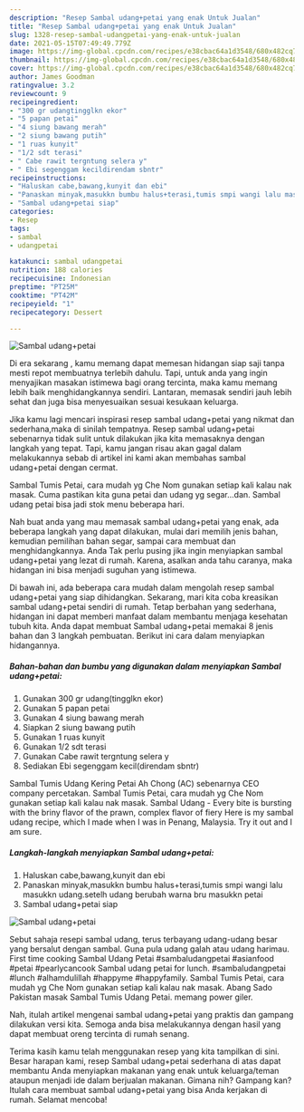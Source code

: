 ```yaml
---
description: "Resep Sambal udang+petai yang enak Untuk Jualan"
title: "Resep Sambal udang+petai yang enak Untuk Jualan"
slug: 1328-resep-sambal-udangpetai-yang-enak-untuk-jualan
date: 2021-05-15T07:49:49.779Z
image: https://img-global.cpcdn.com/recipes/e38cbac64a1d3548/680x482cq70/sambal-udangpetai-foto-resep-utama.jpg
thumbnail: https://img-global.cpcdn.com/recipes/e38cbac64a1d3548/680x482cq70/sambal-udangpetai-foto-resep-utama.jpg
cover: https://img-global.cpcdn.com/recipes/e38cbac64a1d3548/680x482cq70/sambal-udangpetai-foto-resep-utama.jpg
author: James Goodman
ratingvalue: 3.2
reviewcount: 9
recipeingredient:
- "300 gr udangtingglkn ekor"
- "5 papan petai"
- "4 siung bawang merah"
- "2 siung bawang putih"
- "1 ruas kunyit"
- "1/2 sdt terasi"
- " Cabe rawit tergntung selera y"
- " Ebi segenggam kecildirendam sbntr"
recipeinstructions:
- "Haluskan cabe,bawang,kunyit dan ebi"
- "Panaskan minyak,masukkn bumbu halus+terasi,tumis smpi wangi lalu masukkn udang.setelh udang berubah warna bru masukkn petai"
- "Sambal udang+petai siap"
categories:
- Resep
tags:
- sambal
- udangpetai

katakunci: sambal udangpetai 
nutrition: 188 calories
recipecuisine: Indonesian
preptime: "PT25M"
cooktime: "PT42M"
recipeyield: "1"
recipecategory: Dessert

---
```



![Sambal udang+petai](https://img-global.cpcdn.com/recipes/e38cbac64a1d3548/680x482cq70/sambal-udangpetai-foto-resep-utama.jpg)

Di era  sekarang , kamu memang dapat memesan hidangan siap saji tanpa mesti repot membuatnya terlebih dahulu. Tapi, untuk anda yang ingin menyajikan masakan istimewa bagi orang tercinta, maka kamu memang lebih baik menghidangkannya sendiri. Lantaran, memasak sendiri jauh lebih sehat dan juga bisa menyesuaikan sesuai kesukaan keluarga.

Jika kamu lagi mencari inspirasi resep sambal udang+petai yang nikmat dan sederhana,maka di sinilah tempatnya. Resep sambal udang+petai  sebenarnya tidak sulit untuk dilakukan jika kita memasaknya dengan langkah yang tepat. Tapi, kamu jangan risau akan gagal dalam melakukannya 
sebab di artikel ini kami akan membahas sambal udang+petai dengan cermat.  

Sambal Tumis Petai, cara mudah yg Che Nom gunakan setiap kali kalau nak masak. Cuma pastikan kita guna petai dan udang yg segar…dan. Sambal udang petai bisa jadi stok menu beberapa hari.

Nah buat anda yang mau memasak sambal udang+petai yang enak, ada beberapa langkah yang dapat dilakukan, mulai dari memilih jenis bahan, kemudian pemilihan bahan segar, sampai cara membuat dan menghidangkannya. Anda Tak perlu pusing jika ingin menyiapkan sambal udang+petai yang lezat di rumah. Karena, asalkan anda  tahu caranya, maka hidangan ini bisa menjadi suguhan yang istimewa.

Di bawah ini, ada beberapa cara mudah dalam mengolah resep sambal udang+petai yang siap dihidangkan. Sekarang, mari kita coba kreasikan sambal udang+petai sendiri di rumah. Tetap berbahan yang sederhana, hidangan ini dapat memberi manfaat dalam membantu menjaga kesehatan tubuh kita. Anda dapat membuat Sambal udang+petai memakai 8 jenis bahan dan 3 langkah pembuatan. Berikut ini cara dalam menyiapkan hidangannya.

<!--inarticleads1-->

##### Bahan-bahan dan bumbu yang digunakan dalam menyiapkan Sambal udang+petai:

1. Gunakan 300 gr udang(tingglkn ekor)
1. Gunakan 5 papan petai
1. Gunakan 4 siung bawang merah
1. Siapkan 2 siung bawang putih
1. Gunakan 1 ruas kunyit
1. Gunakan 1/2 sdt terasi
1. Gunakan  Cabe rawit tergntung selera y
1. Sediakan  Ebi segenggam kecil(direndam sbntr)


Sambal Tumis Udang Kering Petai Ah Chong (AC) sebenarnya CEO company percetakan. Sambal Tumis Petai, cara mudah yg Che Nom gunakan setiap kali kalau nak masak. Sambal Udang - Every bite is bursting with the briny flavor of the prawn, complex flavor of fiery Here is my sambal udang recipe, which I made when I was in Penang, Malaysia. Try it out and I am sure. 

<!--inarticleads2-->

##### Langkah-langkah menyiapkan Sambal udang+petai:

1. Haluskan cabe,bawang,kunyit dan ebi
1. Panaskan minyak,masukkn bumbu halus+terasi,tumis smpi wangi lalu masukkn udang.setelh udang berubah warna bru masukkn petai
1. Sambal udang+petai siap
<img src="https://img-global.cpcdn.com/steps/df1f5682657905c3/160x128cq70/sambal-udangpetai-langkah-memasak-3-foto.jpg" alt="Sambal udang+petai">

Sebut sahaja resepi sambal udang, terus terbayang udang-udang besar yang bersalut dengan sambal. Guna pula udang galah atau udang harimau. First time cooking Sambal Udang Petai #sambaludangpetai #asianfood #petai #pearlycancook Sambal udang petai for lunch. #sambaludangpetai #lunch #alhamdulillah #happyme #happyfamily. Sambal Tumis Petai, cara mudah yg Che Nom gunakan setiap kali kalau nak masak. Abang Sado Pakistan masak Sambal Tumis Udang Petai. memang power giler. 

Nah, itulah artikel mengenai  sambal udang+petai  yang praktis dan gampang dilakukan versi kita. Semoga anda bisa melakukannya dengan hasil yang dapat membuat oreng tercinta di rumah senang. 

Terima kasih kamu telah menggunakan resep yang kita tampilkan di sini. Besar harapan kami, resep  Sambal udang+petai sederhana di atas dapat membantu Anda menyiapkan makanan yang enak untuk keluarga/teman ataupun menjadi ide dalam berjualan makanan. Gimana nih? Gampang kan? Itulah cara membuat sambal udang+petai yang bisa Anda kerjakan di rumah. Selamat mencoba!

